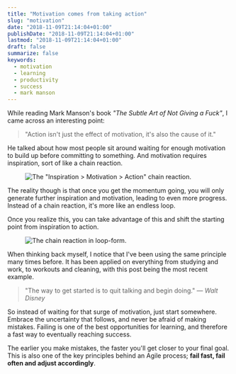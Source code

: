 ```yaml
---
title: "Motivation comes from taking action"
slug: "motivation"
date: "2018-11-09T21:14:04+01:00"
publishDate: "2018-11-09T21:14:04+01:00"
lastmod: "2018-11-09T21:14:04+01:00"
draft: false
summarize: false
keywords:
  - motivation
  - learning
  - productivity
  - success
  - mark manson
---
```


While reading Mark Manson's book _"The Subtle Art of Not Giving a Fuck"_, I came across an interesting point:

> "Action isn't just the effect of motivation, it's also the cause of it."

He talked about how most people sit around waiting for enough motivation to build up before committing to something. And motivation requires inspiration, sort of like a chain reaction.

<figure class="release">
    <img src="/img/i1.jpg" alt='The "Inspiration > Motivation > Action" chain reaction.'>
</figure>

The reality though is that once you get the momentum going, you will only generate further inspiration and motivation, leading to even more progress. Instead of a chain reaction, it's more like an endless loop.

Once you realize this, you can take advantage of this and shift the starting point from inspiration to action.

<figure class="release">
    <img src="/img/i2.jpg" alt='The chain reaction in loop-form.'>
</figure>

When thinking back myself, I notice that I've been using the same principle many times before. It has been applied on everything from studying and work, to workouts and cleaning, with this post being the most recent example.

> "The way to get started is to quit talking and begin doing."
> <cite>— Walt Disney</cite>

So instead of waiting for that surge of motivation, just start somewhere. Embrace the uncertainty that follows, and never be afraid of making mistakes. Failing is one of the best opportunities for learning, and therefore a fast way to eventually reaching success.

The earlier you make mistakes, the faster you'll get closer to your final goal. This is also one of the key principles behind an Agile process; **fail fast, fail often and adjust accordingly**.

